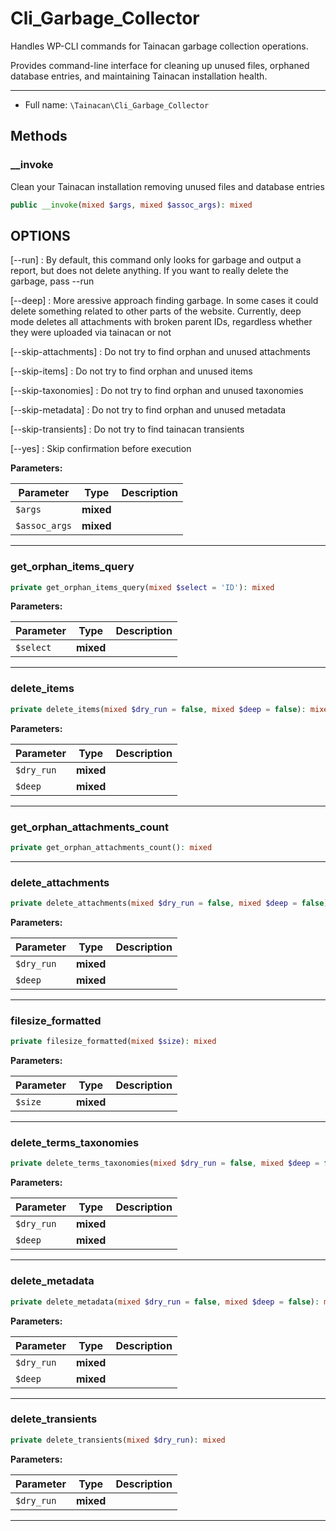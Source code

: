# Cli_Garbage_Collector


Handles WP-CLI commands for Tainacan garbage collection operations.

Provides command-line interface for cleaning up unused files, orphaned
database entries, and maintaining Tainacan installation health.

***

* Full name: `\Tainacan\Cli_Garbage_Collector`

## Methods

### __invoke

Clean your Tainacan installation removing unused files and database entries

```php
public __invoke(mixed $args, mixed $assoc_args): mixed
```

## OPTIONS

[--run]
: By default, this command only looks for garbage and output a report, but does not delete anything. If you want to really delete the garbage, pass --run

[--deep]
: More aressive approach finding garbage. In some cases it could delete something related to other parts of the website. Currently, deep mode deletes all attachments with broken parent IDs, regardless whether they were uploaded via tainacan or not

[--skip-attachments]
: Do not try to find orphan and unused attachments

[--skip-items]
: Do not try to find orphan and unused items

[--skip-taxonomies]
: Do not try to find orphan and unused taxonomies

[--skip-metadata]
: Do not try to find orphan and unused metadata

[--skip-transients]
: Do not try to find tainacan transients

[--yes]
: Skip confirmation before execution

**Parameters:**

| Parameter     | Type      | Description |
|---------------|-----------|-------------|
| `$args`       | **mixed** |             |
| `$assoc_args` | **mixed** |             |

***

### get_orphan_items_query

```php
private get_orphan_items_query(mixed $select = 'ID'): mixed
```

**Parameters:**

| Parameter | Type      | Description |
|-----------|-----------|-------------|
| `$select` | **mixed** |             |

***

### delete_items

```php
private delete_items(mixed $dry_run = false, mixed $deep = false): mixed
```

**Parameters:**

| Parameter  | Type      | Description |
|------------|-----------|-------------|
| `$dry_run` | **mixed** |             |
| `$deep`    | **mixed** |             |

***

### get_orphan_attachments_count

```php
private get_orphan_attachments_count(): mixed
```

***

### delete_attachments

```php
private delete_attachments(mixed $dry_run = false, mixed $deep = false): mixed
```

**Parameters:**

| Parameter  | Type      | Description |
|------------|-----------|-------------|
| `$dry_run` | **mixed** |             |
| `$deep`    | **mixed** |             |

***

### filesize_formatted

```php
private filesize_formatted(mixed $size): mixed
```

**Parameters:**

| Parameter | Type      | Description |
|-----------|-----------|-------------|
| `$size`   | **mixed** |             |

***

### delete_terms_taxonomies

```php
private delete_terms_taxonomies(mixed $dry_run = false, mixed $deep = false): mixed
```

**Parameters:**

| Parameter  | Type      | Description |
|------------|-----------|-------------|
| `$dry_run` | **mixed** |             |
| `$deep`    | **mixed** |             |

***

### delete_metadata

```php
private delete_metadata(mixed $dry_run = false, mixed $deep = false): mixed
```

**Parameters:**

| Parameter  | Type      | Description |
|------------|-----------|-------------|
| `$dry_run` | **mixed** |             |
| `$deep`    | **mixed** |             |

***

### delete_transients

```php
private delete_transients(mixed $dry_run): mixed
```

**Parameters:**

| Parameter  | Type      | Description |
|------------|-----------|-------------|
| `$dry_run` | **mixed** |             |

***
